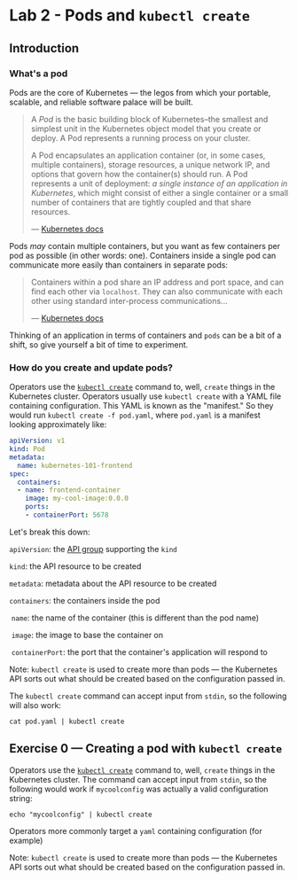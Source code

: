 # Lab 2 - Pods and `kubectl create`

## Introduction

### What's a pod 

Pods are the core of Kubernetes — the legos from which your portable, scalable, and reliable software palace will be built. 

> A *Pod* is the basic building block of Kubernetes–the smallest and simplest unit in the Kubernetes object model that you create or deploy. A Pod represents a running process on your cluster.
>
> A Pod encapsulates an application container (or, in some cases, multiple containers), storage resources, a unique network IP, and options that govern how the container(s) should run. A Pod represents a unit of deployment: *a single instance of an application in Kubernetes*, which might consist of either a single container or a small number of containers that are tightly coupled and that share resources.
>
> — [Kubernetes docs](https://kubernetes.io/docs/concepts/workloads/pods/pod-overview/)

Pods _may_ contain multiple containers, but you want as few containers per pod as possible (in other words: one). Containers inside a single pod can communicate more easily than containers in separate pods:

>  Containers within a pod share an IP address and port space, and can find each other via `localhost`. They can also communicate with each other using standard inter-process communications...
>
> — [Kubernetes docs](https://kubernetes.io/docs/concepts/workloads/pods/pod/)

Thinking of an application in terms of containers and  `pods` can be a bit of a shift, so give yourself a bit of time to experiment. 

### How do you create and update pods?

Operators use the [`kubectl create`](https://kubernetes.io/docs/reference/generated/kubectl/kubectl-commands) command to, well, `create` things in the Kubernetes cluster. Operators  usually use `kubectl create` with a YAML  file containing configuration. This YAML is known as the "manifest." So they would run `kubectl create -f pod.yaml`, where `pod.yaml` is a manifest looking approximately like:

```yaml
apiVersion: v1
kind: Pod
metadata:
  name: kubernetes-101-frontend
spec:
  containers:
  - name: frontend-container
    image: my-cool-image:0.0.0
    ports:
    - containerPort: 5678
```

Let's break this down:

`apiVersion`: the [API group](https://kubernetes.io/docs/concepts/overview/kubernetes-api/#api-groups) supporting the `kind` 

`kind`: the API resource to be created

`metadata`: metadata about the API resource to be created

`containers`: the containers inside the pod

​	`name`: the name of the container (this is different than the pod name)

​	`image`: the image to base the container on

​	`containerPort`: the port that the container's application will respond to

Note: `kubectl create` is used to create more than pods — the Kubernetes API sorts out what should be created based on the configuration passed in. 

The `kubectl create` command can accept input from `stdin`, so the following will also work:

  `cat pod.yaml | kubectl create`

## Exercise 0 — Creating a pod with `kubectl create`

Operators use the [`kubectl create`](https://kubernetes.io/docs/reference/generated/kubectl/kubectl-commands) command to, well, `create` things in the Kubernetes cluster. The command can accept input from `stdin`, so the following would work if `mycoolconfig` was actually a valid configuration string:

  `echo "mycoolconfig" | kubectl create`

Operators more commonly target a `yaml` containing configuration (for example)

Note: `kubectl create` is used to create more than pods — the Kubernetes API sorts out what should be created based on the configuration passed in.